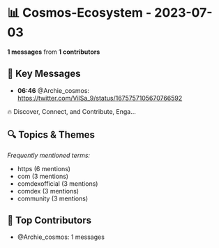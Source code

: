 # 📊 Cosmos-Ecosystem - 2023-07-03
**1 messages** from **1 contributors**

## 💬 Key Messages
- **06:46** @Archie_cosmos: https://twitter.com/VilSa_9/status/1675757105670766592

🔥 Discover, Connect, and Contribute, Enga...

## 🔍 Topics & Themes
*Frequently mentioned terms:*
- https (6 mentions)
- com (3 mentions)
- comdexofficial (3 mentions)
- comdex (3 mentions)
- community (3 mentions)

## 👥 Top Contributors
- @Archie_cosmos: 1 messages